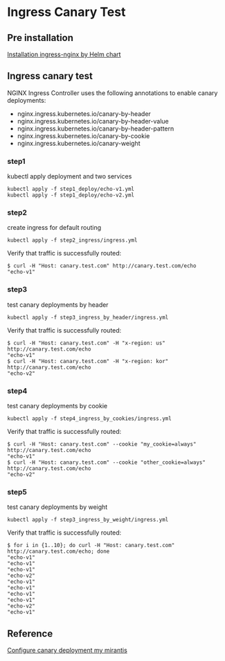 # Ingress Canary Test

## Pre installation

[Installation ingress-nginx by Helm chart](https://github.com/kubernetes/ingress-nginx/tree/main/charts/ingress-nginx)

## Ingress canary test

NGINX Ingress Controller uses the following annotations to enable canary deployments:

- nginx.ingress.kubernetes.io/canary-by-header
- nginx.ingress.kubernetes.io/canary-by-header-value
- nginx.ingress.kubernetes.io/canary-by-header-pattern
- nginx.ingress.kubernetes.io/canary-by-cookie
- nginx.ingress.kubernetes.io/canary-weight

### step1

kubectl apply deployment and two services

```
kubectl apply -f step1_deploy/echo-v1.yml
kubectl apply -f step1_deploy/echo-v2.yml
```

### step2

create ingress for default routing

```
kubectl apply -f step2_ingress/ingress.yml
```

Verify that traffic is successfully routed:

```
$ curl -H "Host: canary.test.com" http://canary.test.com/echo
"echo-v1"
```

### step3

test canary deployments by header

```
kubectl apply -f step3_ingress_by_header/ingress.yml
```

Verify that traffic is successfully routed:

```
$ curl -H "Host: canary.test.com" -H "x-region: us" http://canary.test.com/echo
"echo-v1"
$ curl -H "Host: canary.test.com" -H "x-region: kor" http://canary.test.com/echo
"echo-v2"
```

### step4

test canary deployments by cookie

```
kubectl apply -f step4_ingress_by_cookies/ingress.yml
```

Verify that traffic is successfully routed:

```
$ curl -H "Host: canary.test.com" --cookie "my_cookie=always" http://canary.test.com/echo
"echo-v1"
$ curl -H "Host: canary.test.com" --cookie "other_cookie=always" http://canary.test.com/echo
"echo-v2"
```

### step5

test canary deployments by weight

```
kubectl apply -f step3_ingress_by_weight/ingress.yml
```

Verify that traffic is successfully routed:

```
$ for i in {1..10}; do curl -H "Host: canary.test.com" http://canary.test.com/echo; done
"echo-v1"
"echo-v1"
"echo-v1"
"echo-v2"
"echo-v1"
"echo-v1"
"echo-v1"
"echo-v1"
"echo-v2"
"echo-v1"
```

## Reference

[Configure canary deployment my mirantis](https://docs.mirantis.com/mke/3.5/ops/deploy-apps-k8s/nginx-ingress/configure-canary-deployment.html)
